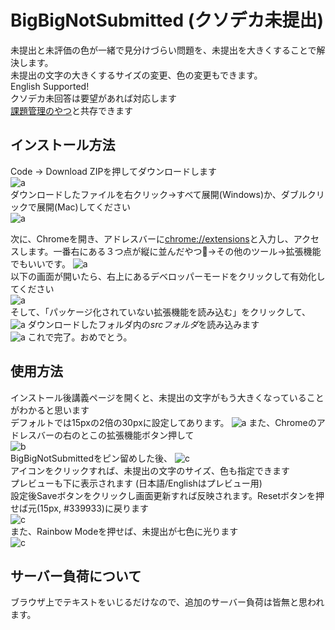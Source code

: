 # BigBigNotSubmitted (クソデカ未提出)

未提出と未評価の色が一緒で見分けづらい問題を、未提出を大きくすることで解決します。   
未提出の文字の大きくするサイズの変更、色の変更もできます。    
English Supported!  
クソデカ未回答は要望があれば対応します  
[課題管理のやつ](https://github.com/OhVIton/Assignment-Management-CP)と共存できます
## インストール方法
Code → Download ZIPを押してダウンロードします  
![a](images/photo_04.png)  
ダウンロードしたファイルを右クリック→すべて展開(Windows)か、ダブルクリックで展開(Mac)してください  
![a](images/photo_05.png)  
  
次に、Chromeを開き、アドレスバーに[chrome://extensions](chrome://extensions)と入力し、アクセスします。一番右にある３つ点が縦に並んだやつ→その他のツール→拡張機能でもいいです。 
![a](images/photo_06.png)  
以下の画面が開いたら、右上にあるデベロッパーモードをクリックして有効化してください  
![a](images/photo_07.png)  
そして、「パッケージ化されていない拡張機能を読み込む」をクリックして、
![a](images/photo_08.png)
ダウンロードしたフォルダ内の*srcフォルダ*を読み込みます  
![a](images/photo_09.png)
これで完了。おめでとう。


  
## 使用方法
インストール後講義ページを開くと、未提出の文字がもう大きくなっていることがわかると思います  
デフォルトでは15pxの2倍の30pxに設定してあります。
![a](images/photo_00.png)
また、Chromeのアドレスバーの右のとこの拡張機能ボタン押して  
![b](images/photo_01.png)  
BigBigNotSubmittedをピン留めした後、
![c](images/photo_02.png)  
アイコンをクリックすれば、未提出の文字のサイズ、色も指定できます  
プレビューも下に表示されます (日本語/Englishはプレビュー用)  
設定後Saveボタンをクリックし画面更新すれば反映されます。Resetボタンを押せば元(15px, #339933)に戻ります  
![c](images/photo_03.png)  
また、Rainbow Modeを押せば、未提出が七色に光ります  
![c](images/photo_10.png)  


## サーバー負荷について
ブラウザ上でテキストをいじるだけなので、追加のサーバー負荷は皆無と思われます。
